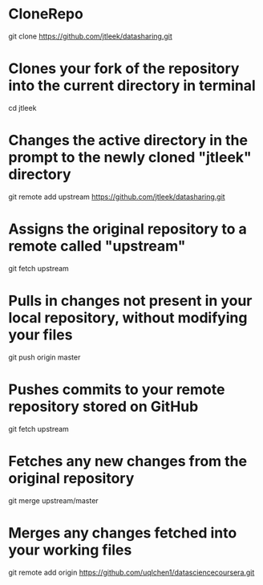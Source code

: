 CloneRepo
===========
git clone https://github.com/jtleek/datasharing.git
# Clones your fork of the repository into the current directory in terminal

cd jtleek
# Changes the active directory in the prompt to the newly cloned "jtleek" directory

git remote add upstream https://github.com/jtleek/datasharing.git
# Assigns the original repository to a remote called "upstream"

git fetch upstream
# Pulls in changes not present in your local repository, without modifying your files



git push origin master
# Pushes commits to your remote repository stored on GitHub


git fetch upstream
# Fetches any new changes from the original repository
git merge upstream/master
# Merges any changes fetched into your working files

git remote add origin https://github.com/uqlchen1/datasciencecoursera.git





